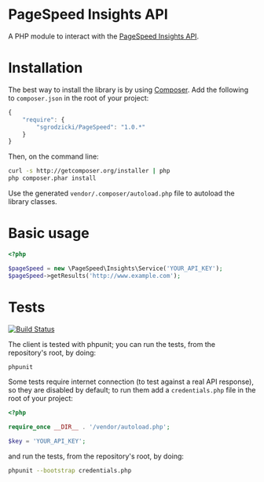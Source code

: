 PageSpeed Insights API
======================

A PHP module to interact with the [PageSpeed Insights API](https://developers.google.com/speed/docs/insights/v1/getting_started).

Installation
============

The best way to install the library is by using [Composer](http://getcomposer.org). Add the following to `composer.json` in the root of your project:

``` javascript
{
    "require": {
        "sgrodzicki/PageSpeed": "1.0.*"
    }
}
```

Then, on the command line:

``` bash
curl -s http://getcomposer.org/installer | php
php composer.phar install
```

Use the generated `vendor/.composer/autoload.php` file to autoload the library classes.

Basic usage
===================

```php
<?php

$pageSpeed = new \PageSpeed\Insights\Service('YOUR_API_KEY');
$pageSpeed->getResults('http://www.example.com');
```

Tests
=====

[![Build Status](https://secure.travis-ci.org/sgrodzicki/PageSpeed.png?branch=master)](http://travis-ci.org/sgrodzicki/PageSpeed)

The client is tested with phpunit; you can run the tests, from the repository's root, by doing:

``` bash
phpunit
```

Some tests require internet connection (to test against a real API response), so they are disabled by default; to run them add a `credentials.php` file in the root of your project:

```php
<?php

require_once __DIR__ . '/vendor/autoload.php';

$key = 'YOUR_API_KEY';

```

and run the tests, from the repository's root, by doing:

``` bash
phpunit --bootstrap credentials.php
```